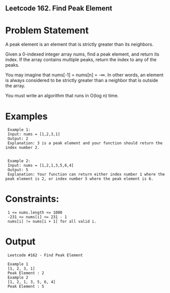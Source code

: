 ## Leetcode 162. Find Peak Element

# Problem Statement

A peak element is an element that is strictly greater than its neighbors.

Given a 0-indexed integer array nums, find a peak element, and return its index. If the array contains multiple peaks, return the index to any of the peaks.

You may imagine that nums[-1] = nums[n] = -∞. In other words, an element is always considered to be strictly greater than a neighbor that is outside the array.

You must write an algorithm that runs in O(log n) time.

# Examples 

     Example 1:
     Input: nums = [1,2,3,1]
     Output: 2
     Explanation: 3 is a peak element and your function should return the index number 2.


     Example 2:
     Input: nums = [1,2,1,3,5,6,4]
     Output: 5
     Explanation: Your function can return either index number 1 where the peak element is 2, or index number 5 where the peak element is 6.
 

# Constraints:

     1 <= nums.length <= 1000
     -231 <= nums[i] <= 231 - 1
     nums[i] != nums[i + 1] for all valid i.

# Output

     Leetcode #162 - Find Peak Element
     
     Example 1
     [1, 2, 3, 1]
     Peak Element : 2
     Example 2
     [1, 2, 1, 3, 5, 6, 4]
     Peak Element : 5
     